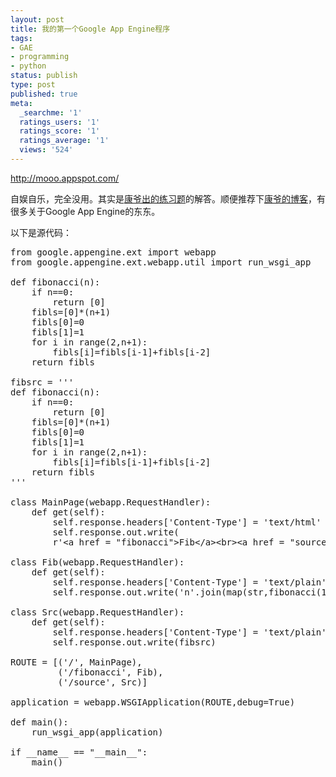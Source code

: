 ```yaml
---
layout: post
title: 我的第一个Google App Engine程序
tags:
- GAE
- programming
- python
status: publish
type: post
published: true
meta:
  _searchme: '1'
  ratings_users: '1'
  ratings_score: '1'
  ratings_average: '1'
  views: '524'
---
```

<a href="http://mooo.appspot.com/" target="_blank">http://mooo.appspot.com/</a>

自娱自乐，完全没用。其实是<a href="http://www.kangye.org/gae-hello-world-3/#comment-12472" target="_blank">康爷出的练习题</a>的解答。顺便推荐下<a href="http://www.kangye.org/" target="_blank">康爷的博客</a>，有很多关于Google App Engine的东东。

以下是源代码：
<pre>from google.appengine.ext import webapp
from google.appengine.ext.webapp.util import run_wsgi_app

def fibonacci(n):
    if n==0:
        return [0]
    fibls=[0]*(n+1)
    fibls[0]=0
    fibls[1]=1
    for i in range(2,n+1):
        fibls[i]=fibls[i-1]+fibls[i-2]
    return fibls

fibsrc = '''
def fibonacci(n):
    if n==0:
        return [0]
    fibls=[0]*(n+1)
    fibls[0]=0
    fibls[1]=1
    for i in range(2,n+1):
        fibls[i]=fibls[i-1]+fibls[i-2]
    return fibls
'''

class MainPage(webapp.RequestHandler):
    def get(self):
        self.response.headers['Content-Type'] = 'text/html'
        self.response.out.write(
        r'&lt;a href = "fibonacci"&gt;Fib&lt;/a&gt;&lt;br&gt;&lt;a href = "source"&gt;Src&lt;/a&gt;')

class Fib(webapp.RequestHandler):
    def get(self):
        self.response.headers['Content-Type'] = 'text/plain'
        self.response.out.write('n'.join(map(str,fibonacci(100))))

class Src(webapp.RequestHandler):
    def get(self):
        self.response.headers['Content-Type'] = 'text/plain'
        self.response.out.write(fibsrc)

ROUTE = [('/', MainPage),
         ('/fibonacci', Fib),
         ('/source', Src)]

application = webapp.WSGIApplication(ROUTE,debug=True)

def main():
    run_wsgi_app(application)

if __name__ == "__main__":
    main()</pre>
